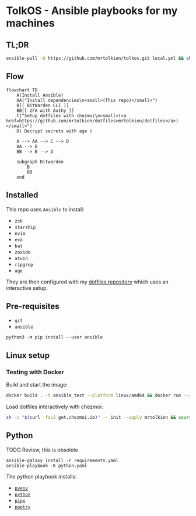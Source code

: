 # TolkOS - Ansible playbooks for my machines

## TL;DR

```sh
ansible-pull -U https://github.com/mrtolkien/tolkos.git local.yml && sh -c "$(curl -fsLS get.chezmoi.io)" -- init --apply mrtolkien
```

## Flow

```mermaid
flowchart TD
    A(Install Ansible)
    AA("Install dependencies\n<small>(This repo)</small>")
    B[( BitWarden CLI )]
    BB[[ 2FA with Authy ]]
    C("Setup dotfiles with chezmoi\n<small>(<a href=https://github.com/mrtolkien/dotfiles>mrtolkien/dotfiles</a>)</small>")
    D( Decrypt secrets with age )

    A --> AA --> C --> D
    AA --> B
    BB --> B --> D

    subgraph Bitwarden
        B
        BB
    end
```

## Installed

This repo uses `Ansible` to install:

- `zsh`
- `starship`
- `nvim`
- `exa`
- `bat`
- `zoxide`
- `atuin`
- `ripgrep`
- `age`

They are then configured with my [dotfiles repository](https://github.com/mrtolkien/dotfiles) which uses an interactive setup.

## Pre-requisites

- `git`
- `ansible`

```shell
python3 -m pip install --user ansible
```

## Linux setup

### Testing with Docker

Build and start the image:

```sh
docker build . -t ansible_test --platform linux/amd64 && docker run --rm -it --platform linux/amd64 ansible_test
```

Load dotfiles interactively with chezmoi:

```sh
sh -c "$(curl -fsLS get.chezmoi.io)" -- init --apply mrtolkien && source ~/.zshrc
```

## Python

TODO Review, this is obsolete

```shell
ansible-galaxy install -r requirements.yaml
ansible-playbook -K python.yaml
```

The python playbook installs:

- [`pyenv`](https://github.com/pyenv/pyenv)
- [`python`](https://en.wikipedia.org/wiki/Python_(programming_language))
- [`pipx`](https://github.com/pypa/pipx)
- [`poetry`](https://python-poetry.org/)
